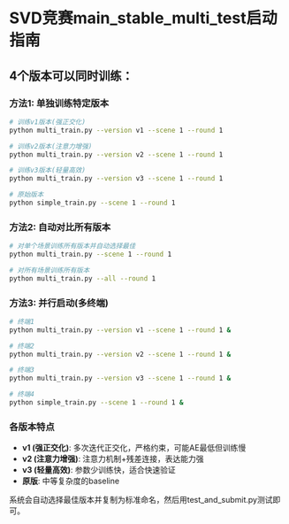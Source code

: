 # SVD竞赛main_stable_multi_test启动指南

## 4个版本可以同时训练：

### 方法1: 单独训练特定版本
```bash
# 训练v1版本(强正交化)
python multi_train.py --version v1 --scene 1 --round 1

# 训练v2版本(注意力增强)
python multi_train.py --version v2 --scene 1 --round 1

# 训练v3版本(轻量高效)
python multi_train.py --version v3 --scene 1 --round 1

# 原始版本
python simple_train.py --scene 1 --round 1
```

### 方法2: 自动对比所有版本
```bash
# 对单个场景训练所有版本并自动选择最佳
python multi_train.py --scene 1 --round 1

# 对所有场景训练所有版本
python multi_train.py --all --round 1
```

### 方法3: 并行启动(多终端)
```bash
# 终端1
python multi_train.py --version v1 --scene 1 --round 1 &

# 终端2  
python multi_train.py --version v2 --scene 1 --round 1 &

# 终端3
python multi_train.py --version v3 --scene 1 --round 1 &

# 终端4
python simple_train.py --scene 1 --round 1 &
```

### 各版本特点

- **v1 (强正交化)**: 多次迭代正交化，严格约束，可能AE最低但训练慢
- **v2 (注意力增强)**: 注意力机制+残差连接，表达能力强
- **v3 (轻量高效)**: 参数少训练快，适合快速验证
- **原版**: 中等复杂度的baseline

系统会自动选择最佳版本并复制为标准命名，然后用test_and_submit.py测试即可。